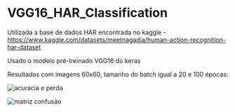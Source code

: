 # VGG16_HAR_Classification

Utilizada a base de dados HAR encontrada no kaggle - https://www.kaggle.com/datasets/meetnagadia/human-action-recognition-har-dataset

Usado o modelo pré-treinado VGG16 do keras

Resultados com imagens 60x60, tamanho do batch igual a 20 e 100 épocas:

![acuracia e perda](https://github.com/Mariana-Marinho/VGG16_HAR_Classification/assets/83255127/bc7dc9a3-65ba-46f6-a2f8-f718022c477a)

![matriz confusão](https://github.com/Mariana-Marinho/VGG16_HAR_Classification/assets/83255127/746c2436-7fef-48a0-80d7-bec3440509e4)
